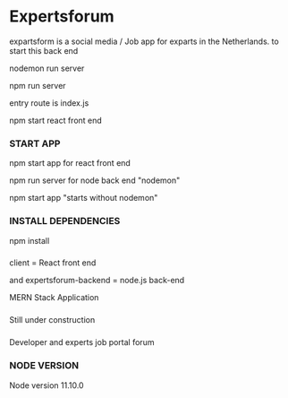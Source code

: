 # Expertsforum

expartsform is a social media / Job app for exparts in the Netherlands.
to start this back end 

nodemon run server

npm run server

entry route is index.js

npm start react front end 


###  START APP
npm start app for react front end

npm run server for node back end "nodemon"

npm start app "starts without nodemon"

###   INSTALL DEPENDENCIES
npm install

### 
 client = React front end 

and expertsforum-backend = node.js back-end 

MERN Stack Application

###
Still under construction

###
Developer and experts job portal forum

### NODE VERSION
Node version 11.10.0 
